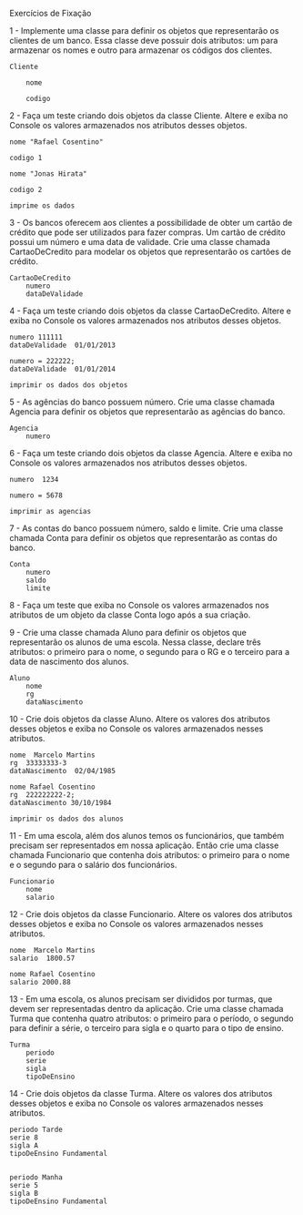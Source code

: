 Exercícios de Fixação

1 - Implemente uma classe para definir os objetos que representarão os clientes de
um banco. Essa classe deve possuir dois atributos: um para armazenar os nomes e
outro para armazenar os códigos dos clientes.
```
Cliente

	nome

	codigo
```

2 - Faça um teste criando dois objetos da classe Cliente. Altere e exiba no
Console os valores armazenados nos atributos desses objetos.

```
nome "Rafael Cosentino"

codigo 1

nome "Jonas Hirata"

codigo 2

imprime os dados
```
3 - Os bancos oferecem aos clientes a possibilidade de obter um cartão de crédito
que pode ser utilizados para fazer compras. Um cartão de crédito possui um
número e uma data de validade. Crie uma classe chamada CartaoDeCredito
para modelar os objetos que representarão os cartões de crédito.

```
CartaoDeCredito
	numero
	dataDeValidade
```
4 - Faça um teste criando dois objetos da classe CartaoDeCredito. Altere e
exiba no Console os valores armazenados nos atributos desses objetos.

```
numero 111111
dataDeValidade  01/01/2013

numero = 222222;
dataDeValidade  01/01/2014

imprimir os dados dos objetos
```
5 - As agências do banco possuem número. Crie uma classe chamada Agencia
para definir os objetos que representarão as agências do banco.

```
Agencia
	numero
```
6 - Faça um teste criando dois objetos da classe Agencia. Altere e exiba no
Console os valores armazenados nos atributos desses objetos.

```
numero  1234

numero = 5678

imprimir as agencias
```
7 - As contas do banco possuem número, saldo e limite. Crie uma classe chamada
Conta para definir os objetos que representarão as contas do banco.

```
Conta
	numero
	saldo
	limite
```
8 - Faça um teste que exiba no Console os valores armazenados nos atributos de um
objeto da classe Conta logo após a sua criação.

9 - Crie uma classe chamada Aluno para definir os objetos que representarão
os alunos de uma escola. Nessa classe, declare três atributos: o primeiro para o
nome, o segundo para o RG e o terceiro para a data de nascimento dos alunos.

```
Aluno
	nome
	rg
	dataNascimento
```
10 - Crie dois objetos da classe Aluno. Altere os valores dos atributos desses objetos e exiba no
Console os valores armazenados nesses atributos.

```
nome  Marcelo Martins
rg  33333333-3
dataNascimento  02/04/1985

nome Rafael Cosentino
rg  222222222-2;
dataNascimento 30/10/1984

imprimir os dados dos alunos
```
11 - Em uma escola, além dos alunos temos os funcionários, que também precisam ser
representados em nossa aplicação. Então crie uma classe chamada
Funcionario que contenha dois atributos: o primeiro para o nome e o
segundo para o salário dos funcionários.

```
Funcionario
	nome
	salario
```
12 - Crie dois objetos da classe Funcionario. Altere os valores dos atributos desses objetos e exiba no
Console os valores armazenados nesses atributos.

```
nome  Marcelo Martins
salario  1800.57

nome Rafael Cosentino
salario 2000.88
```
13 - Em uma escola, os alunos precisam ser divididos por turmas, que devem ser
representadas dentro da aplicação. Crie uma classe chamada Turma que
contenha quatro atributos: o primeiro para o período, o segundo para definir a
série, o terceiro para sigla e o quarto para o tipo de ensino.

```
Turma
	periodo
	serie
	sigla
	tipoDeEnsino
```
14 - Crie dois objetos da classe Turma. Altere os valores dos atributos desses objetos e exiba no
Console os valores armazenados nesses atributos.

```
periodo Tarde
serie 8
sigla A
tipoDeEnsino Fundamental


periodo Manha
serie 5
sigla B
tipoDeEnsino Fundamental
```
